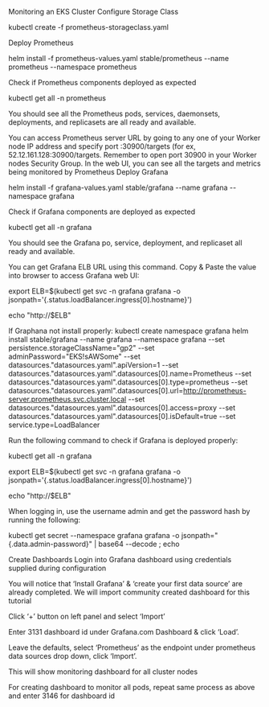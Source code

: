 Monitoring an EKS Cluster
Configure Storage Class

kubectl create -f prometheus-storageclass.yaml

Deploy Prometheus

helm install -f prometheus-values.yaml stable/prometheus --name prometheus --namespace prometheus

Check if Prometheus components deployed as expected

kubectl get all -n prometheus

You should see all the Prometheus pods, services, daemonsets, deployments, and replicasets are all ready and available.

You can access Prometheus server URL by going to any one of your Worker node IP address and specify port :30900/targets (for ex, 52.12.161.128:30900/targets. Remember to open port 30900 in your Worker nodes Security Group. In the web UI, you can see all the targets and metrics being monitored by Prometheus
Deploy Grafana

helm install -f grafana-values.yaml stable/grafana --name grafana --namespace grafana

Check if Grafana components are deployed as expected

kubectl get all -n grafana

You should see the Grafana po, service, deployment, and replicaset all ready and available.

You can get Grafana ELB URL using this command. Copy & Paste the value into browser to access Grafana web UI:

export ELB=$(kubectl get svc -n grafana grafana -o jsonpath='{.status.loadBalancer.ingress[0].hostname}')

echo "http://$ELB"

If Graphana not install properly: kubectl create namespace grafana helm install stable/grafana
--name grafana
--namespace grafana
--set persistence.storageClassName="gp2"
--set adminPassword="EKS!sAWSome"
--set datasources."datasources.yaml".apiVersion=1
--set datasources."datasources.yaml".datasources[0].name=Prometheus
--set datasources."datasources.yaml".datasources[0].type=prometheus
--set datasources."datasources.yaml".datasources[0].url=http://prometheus-server.prometheus.svc.cluster.local
--set datasources."datasources.yaml".datasources[0].access=proxy
--set datasources."datasources.yaml".datasources[0].isDefault=true
--set service.type=LoadBalancer

Run the following command to check if Grafana is deployed properly:

kubectl get all -n grafana

export ELB=$(kubectl get svc -n grafana grafana -o jsonpath='{.status.loadBalancer.ingress[0].hostname}')

echo "http://$ELB"

When logging in, use the username admin and get the password hash by running the following:

kubectl get secret --namespace grafana grafana -o jsonpath="{.data.admin-password}" | base64 --decode ; echo

Create Dashboards Login into Grafana dashboard using credentials supplied during configuration

You will notice that ‘Install Grafana’ & ‘create your first data source’ are already completed. We will import community created dashboard for this tutorial

Click ‘+’ button on left panel and select ‘Import’

Enter 3131 dashboard id under Grafana.com Dashboard & click ‘Load’.

Leave the defaults, select ‘Prometheus’ as the endpoint under prometheus data sources drop down, click ‘Import’.

This will show monitoring dashboard for all cluster nodes

For creating dashboard to monitor all pods, repeat same process as above and enter 3146 for dashboard id
